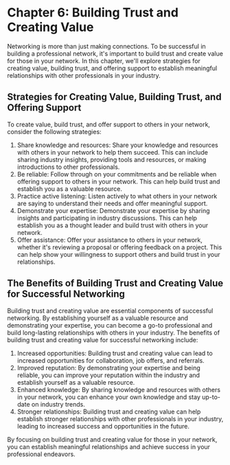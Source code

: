 Chapter 6: Building Trust and Creating Value
============================================

Networking is more than just making connections. To be successful in building a professional network, it's important to build trust and create value for those in your network. In this chapter, we'll explore strategies for creating value, building trust, and offering support to establish meaningful relationships with other professionals in your industry.

Strategies for Creating Value, Building Trust, and Offering Support
-------------------------------------------------------------------

To create value, build trust, and offer support to others in your network, consider the following strategies:

1. Share knowledge and resources: Share your knowledge and resources with others in your network to help them succeed. This can include sharing industry insights, providing tools and resources, or making introductions to other professionals.
2. Be reliable: Follow through on your commitments and be reliable when offering support to others in your network. This can help build trust and establish you as a valuable resource.
3. Practice active listening: Listen actively to what others in your network are saying to understand their needs and offer meaningful support.
4. Demonstrate your expertise: Demonstrate your expertise by sharing insights and participating in industry discussions. This can help establish you as a thought leader and build trust with others in your network.
5. Offer assistance: Offer your assistance to others in your network, whether it's reviewing a proposal or offering feedback on a project. This can help show your willingness to support others and build trust in your relationships.

The Benefits of Building Trust and Creating Value for Successful Networking
---------------------------------------------------------------------------

Building trust and creating value are essential components of successful networking. By establishing yourself as a valuable resource and demonstrating your expertise, you can become a go-to professional and build long-lasting relationships with others in your industry. The benefits of building trust and creating value for successful networking include:

1. Increased opportunities: Building trust and creating value can lead to increased opportunities for collaboration, job offers, and referrals.
2. Improved reputation: By demonstrating your expertise and being reliable, you can improve your reputation within the industry and establish yourself as a valuable resource.
3. Enhanced knowledge: By sharing knowledge and resources with others in your network, you can enhance your own knowledge and stay up-to-date on industry trends.
4. Stronger relationships: Building trust and creating value can help establish stronger relationships with other professionals in your industry, leading to increased success and opportunities in the future.

By focusing on building trust and creating value for those in your network, you can establish meaningful relationships and achieve success in your professional endeavors.
